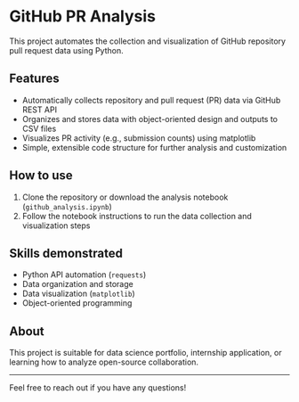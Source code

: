 # GitHub PR Analysis

This project automates the collection and visualization of GitHub repository pull request data using Python.

## Features

- Automatically collects repository and pull request (PR) data via GitHub REST API
- Organizes and stores data with object-oriented design and outputs to CSV files
- Visualizes PR activity (e.g., submission counts) using matplotlib
- Simple, extensible code structure for further analysis and customization

## How to use

1. Clone the repository or download the analysis notebook (`github_analysis.ipynb`)
2. Follow the notebook instructions to run the data collection and visualization steps

## Skills demonstrated

- Python API automation (`requests`)
- Data organization and storage
- Data visualization (`matplotlib`)
- Object-oriented programming

## About

This project is suitable for data science portfolio, internship application, or learning how to analyze open-source collaboration.

---

Feel free to reach out if you have any questions!

